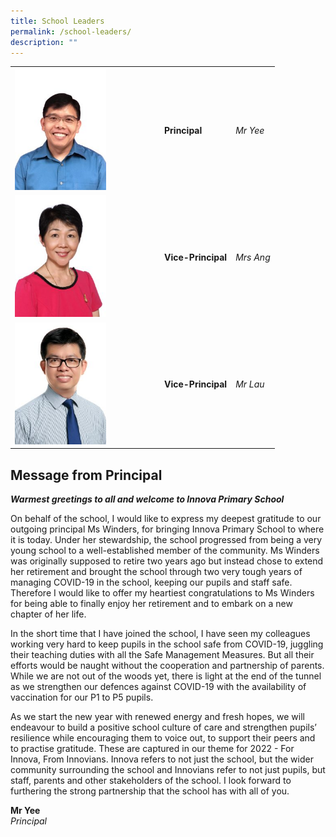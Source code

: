 ```yaml
---
title: School Leaders
permalink: /school-leaders/
description: ""
---
```

<div style="width:85%">
	<table>
		<tbody><tr>
			<td><img style="width:65%" src="/images/2022_website_MrYee-225x300.jpeg"></td>
	<td><b>Principal</b></td>
	<td><i>Mr Yee</i></td>
		</tr>
		<tr>
			<td><img style="width:65%" src="/images/2022_website_MrsAng-225x300.jpeg"></td>
				<td><b>Vice-Principal</b></td>
				<td><i>Mrs Ang</i></td>
		</tr>
		<tr>
			<td><img style="width:65%" src="/images/2022_website_MrLau-225x300.jpeg"></td>
				<td><b>Vice-Principal</b></td>
				<td><i>Mr Lau</i></td>
		</tr>
	</tbody></table>


</div>


Message from Principal
----------------------

_**Warmest greetings to all and welcome to Innova Primary School**_

On behalf of the school, I would like to express my deepest gratitude to our outgoing principal Ms Winders, for bringing Innova Primary School to where it is today. Under her stewardship, the school progressed from being a very young school to a well-established member of the community. Ms Winders was originally supposed to retire two years ago but instead chose to extend her retirement and brought the school through two very tough years of managing COVID-19 in the school, keeping our pupils and staff safe. Therefore I would like to offer my heartiest congratulations to Ms Winders for being able to finally enjoy her retirement and to embark on a new chapter of her life.

In the short time that I have joined the school, I have seen my colleagues working very hard to keep pupils in the school safe from COVID-19, juggling their teaching duties with all the Safe Management Measures. But all their efforts would be naught without the cooperation and partnership of parents. While we are not out of the woods yet, there is light at the end of the tunnel as we strengthen our defences against COVID-19 with the availability of vaccination for our P1 to P5 pupils.

As we start the new year with renewed energy and fresh hopes, we will endeavour to build a positive school culture of care and strengthen pupils’ resilience while encouraging them to voice out, to support their peers and to practise gratitude. These are captured in our theme for 2022 - For Innova, From Innovians. Innova refers to not just the school, but the wider community surrounding the school and Innovians refer to not just pupils, but staff, parents and other stakeholders of the school. I look forward to furthering the strong partnership that the school has with all of you.

**Mr Yee**  
_Principal_